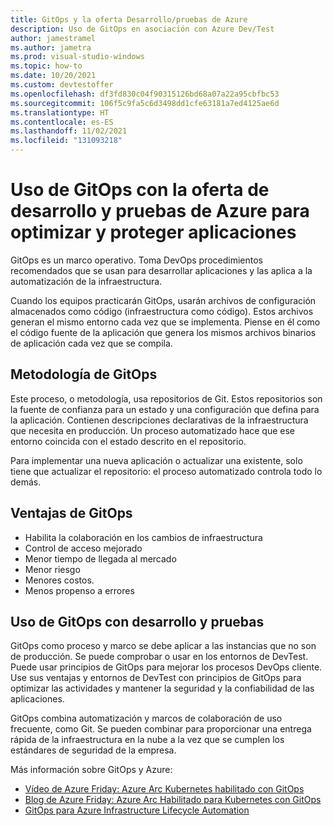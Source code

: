 ```yaml
---
title: GitOps y la oferta Desarrollo/pruebas de Azure
description: Uso de GitOps en asociación con Azure Dev/Test
author: jamestramel
ms.author: jametra
ms.prod: visual-studio-windows
ms.topic: how-to
ms.date: 10/20/2021
ms.custom: devtestoffer
ms.openlocfilehash: df3fd830c04f90315126bd68a07a22a95cbfbc53
ms.sourcegitcommit: 106f5c9fa5c6d3498dd1cfe63181a7ed4125ae6d
ms.translationtype: HT
ms.contentlocale: es-ES
ms.lasthandoff: 11/02/2021
ms.locfileid: "131093218"
---
```

# <a name="using-gitops-with-azure-devtest-offer-to-optimize-and-secure-applications"></a>Uso de GitOps con la oferta de desarrollo y pruebas de Azure para optimizar y proteger aplicaciones

GitOps es un marco operativo. Toma DevOps procedimientos recomendados que se usan para desarrollar aplicaciones y las aplica a la automatización de la infraestructura.  

Cuando los equipos practicarán GitOps, usarán archivos de configuración almacenados como código (infraestructura como código). Estos archivos generan el mismo entorno cada vez que se implementa. Piense en él como el código fuente de la aplicación que genera los mismos archivos binarios de aplicación cada vez que se compila.  

## <a name="gitops-methodology"></a>Metodología de GitOps  

Este proceso, o metodología, usa repositorios de Git. Estos repositorios son la fuente de confianza para un estado y una configuración que defina para la aplicación. Contienen descripciones declarativas de la infraestructura que necesita en producción. Un proceso automatizado hace que ese entorno coincida con el estado descrito en el repositorio.  

Para implementar una nueva aplicación o actualizar una existente, solo tiene que actualizar el repositorio: el proceso automatizado controla todo lo demás.  

## <a name="benefits-of-gitops"></a>Ventajas de GitOps  

- Habilita la colaboración en los cambios de infraestructura  
- Control de acceso mejorado  
- Menor tiempo de llegada al mercado  
- Menor riesgo  
- Menores costos.  
- Menos propenso a errores  

## <a name="use-gitops-with-devtest"></a>Uso de GitOps con desarrollo y pruebas  

GitOps como proceso y marco se debe aplicar a las instancias que no son de producción. Se puede comprobar o usar en los entornos de DevTest. Puede usar principios de GitOps para mejorar los procesos DevOps cliente. Use sus ventajas y entornos de DevTest con principios de GitOps para optimizar las actividades y mantener la seguridad y la confiabilidad de las aplicaciones.  

GitOps combina automatización y marcos de colaboración de uso frecuente, como Git. Se pueden combinar para proporcionar una entrega rápida de la infraestructura en la nube a la vez que se cumplen los estándares de seguridad de la empresa.  

Más información sobre GitOps y Azure:  

- [Vídeo de Azure Friday: Azure Arc Kubernetes habilitado con GitOps](https://azure.microsoft.com/resources/videos/azure-friday-azure-arc-enabled-kubernetes-with-gitops/)  
- [Blog de Azure Friday: Azure Arc Habilitado para Kubernetes con GitOps](https://techcommunity.microsoft.com/t5/azure-arc/azure-arc-enabled-kubernetes-with-gitops/ba-p/1654171?ocid=AID754288&wt.mc_id=azfr-c9-scottha&wt.mc_id=CFID0570)  
- [GitOps para Azure Infrastructure Lifecycle Automation](https://github.com/travisnielsen/azure-gitops)
